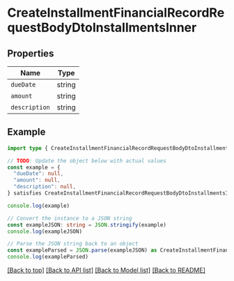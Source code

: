 
# CreateInstallmentFinancialRecordRequestBodyDtoInstallmentsInner


## Properties

Name | Type
------------ | -------------
`dueDate` | string
`amount` | string
`description` | string

## Example

```typescript
import type { CreateInstallmentFinancialRecordRequestBodyDtoInstallmentsInner } from '@usesofia/pegasus-core-api-sdk'

// TODO: Update the object below with actual values
const example = {
  "dueDate": null,
  "amount": null,
  "description": null,
} satisfies CreateInstallmentFinancialRecordRequestBodyDtoInstallmentsInner

console.log(example)

// Convert the instance to a JSON string
const exampleJSON: string = JSON.stringify(example)
console.log(exampleJSON)

// Parse the JSON string back to an object
const exampleParsed = JSON.parse(exampleJSON) as CreateInstallmentFinancialRecordRequestBodyDtoInstallmentsInner
console.log(exampleParsed)
```

[[Back to top]](#) [[Back to API list]](../README.md#api-endpoints) [[Back to Model list]](../README.md#models) [[Back to README]](../README.md)


